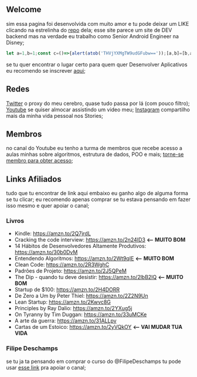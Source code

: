 ## Welcome
sim essa pagina foi desenvolvida com muito amor e tu pode deixar um LIKE clicando na estrelinha do [repo](https://github.com/lucasmontano/lucasmontano.com/) dela;
esse site parece um site de DEV backend mas na verdade eu trabalho como Senior Android Engineer na Disney;

```javascript
let a=1,b=1;const c=()=>{alert(atob('THVjYXMgTW9udGFubw=='));[a,b]=[b,a+b];setTimeout(c,a*6e4)};setTimeout(c,a*6e4);
```

se tu quer encontrar o lugar certo para quem quer Desenvolver Aplicativos eu recomendo se inscrever [aqui](https://webinar.appacademy.dev/free);

## Redes
[Twitter](https://twitter.com/lucas_montano) o proxy do meu cerebro, quase tudo passa por lá (com pouco filtro);
[Youtube](https://www.youtube.com/lucasmontano) se quiser almocar assistindo um video meu;
[Instagram](https://instagram.com/lucasmontano/) compartilho mais da minha vida pessoal nos Stories;

## Membros
no canal do Youtube eu tenho a turma de membros que recebe acesso a aulas minhas sobre algoritmos, estrutura de dados, POO e mais;
[torne-se membro para obter acesso](https://www.youtube.com/channel/UCyHOBY6IDZF9zOKJPou2Rgg/join);

## Links Afiliados

tudo que tu encontrar de link aqui embaixo eu ganho algo de alguma forma se tu clicar;
eu recomendo apenas comprar se tu estava pensando em fazer isso mesmo e quer apoiar o canal;

### Livros
- Kindle: https://amzn.to/2Q7jrdL
- Cracking the code interview: https://amzn.to/2n24ID3 **<-- MUITO BOM**
- 14 Hábitos de Desenvolvedores Altamente Produtivos: https://amzn.to/30b0DvM
- Entendendo Algoritmos: https://amzn.to/2Wt9qIE **<-- MUITO BOM**
- Clean Code: https://amzn.to/2R3WghC
- Padrões de Projeto: https://amzn.to/2J5QPeM
- The Dip - quando tu deve desistir: https://amzn.to/2lbB2lQ **<-- MUITO BOM**
- Startup de $100: https://amzn.to/2H4DORR
- De Zero a Um by Peter Thiel: https://amzn.to/2Z2N9Un
- Lean Startup: https://amzn.to/2Kwvc8G
- Principles by Ray Dalio: https://amzn.to/2YXug5j
- On Tyranny by Tim Duggan: https://amzn.to/33uMCKe
- A arte da guerra: https://amzn.to/31ALLpv
- Cartas de um Estoico: https://amzn.to/2yVQkOY **<-- VAI MUDAR TUA VIDA**

### Filipe Deschamps
se tu ja ta pensando em comprar o curso do ​⁠@FilipeDeschamps tu pode usar [esse link](https://go.hotmart.com/N85311804K) pra apoiar o canal;
